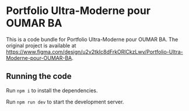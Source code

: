 
  # Portfolio Ultra-Moderne pour OUMAR BA

  This is a code bundle for Portfolio Ultra-Moderne pour OUMAR BA. The original project is available at https://www.figma.com/design/u2v2tkIc8dFrkORlCkzLwv/Portfolio-Ultra-Moderne-pour-OUMAR-BA.

  ## Running the code

  Run `npm i` to install the dependencies.

  Run `npm run dev` to start the development server.
  